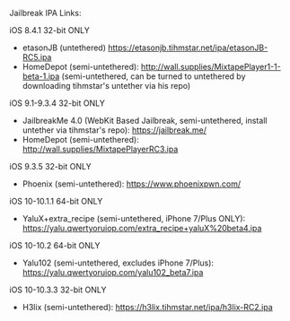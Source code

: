 
Jailbreak IPA Links:

iOS 8.4.1 32-bit ONLY
  - etasonJB (untethered) https://etasonjb.tihmstar.net/ipa/etasonJB-RC5.ipa
  - HomeDepot (semi-untethered): http://wall.supplies/MixtapePlayer1-1-beta-1.ipa
  (semi-untethered, can be turned to untethered by downloading tihmstar's untether via his repo)
  
iOS 9.1-9.3.4 32-bit ONLY
  - JailbreakMe 4.0 (WebKit Based Jailbreak, semi-untethered, install untether via tihmstar's repo): https://jailbreak.me/
  - HomeDepot (semi-untethered): http://wall.supplies/MixtapePlayerRC3.ipa
  
iOS 9.3.5 32-bit ONLY
  - Phoenix (semi-untethered): https://www.phoenixpwn.com/
 
iOS 10-10.1.1 64-bit ONLY
  - YaluX+extra_recipe (semi-untethered, iPhone 7/Plus ONLY): https://yalu.qwertyoruiop.com/extra_recipe+yaluX%20beta4.ipa
 
iOS 10-10.2 64-bit ONLY
  - Yalu102 (semi-untethered, excludes iPhone 7/Plus): https://yalu.qwertyoruiop.com/yalu102_beta7.ipa
  
iOS 10-10.3.3 32-bit ONLY
  - H3lix (semi-untethered): https://h3lix.tihmstar.net/ipa/h3lix-RC2.ipa

